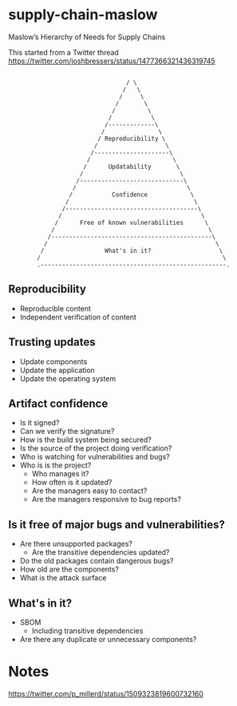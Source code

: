 # supply-chain-maslow
Maslow’s Hierarchy of Needs for Supply Chains

This started from a Twitter thread
https://twitter.com/joshbressers/status/1477366321436319745


```
                                  
                                 / \
                                /   \
                               /     \
                              /       \
                             /         \
                            /           \
                           /-------------\
                          /               \
                         / Reproducibility \
                        /                   \
                       /---------------------\
                      /                       \
                     /      Updatability       \
                    /                           \
                   /-----------------------------\
                  /                               \
                 /           Confidence            \
                /                                   \
               /-------------------------------------\
              /                                       \
             /      Free of known vulnerabilities      \
            /                                           \
           /---------------------------------------------\
          /                                               \
         /                 What's in it?                   \
        /                                                   \
        .----------------------------------------------------.
```


## Reproducibility
 * Reproducible content
 * Independent verification of content
## Trusting updates
 * Update components
 * Update the application
 * Update the operating system
## Artifact confidence
 * Is it signed?
 * Can we verify the signature?
 * How is the build system being secured?
 * Is the source of the project doing verification?
 * Who is watching for vulnerabilities and bugs?
 * Who is is the project?
   * Who manages it?
   * How often is it updated?
   * Are the managers easy to contact?
   * Are the managers responsive to bug reports?
## Is it free of major bugs and vulnerabilities?
 * Are there unsupported packages?
   * Are the transitive dependencies updated?
 * Do the old packages contain dangerous bugs?
 * How old are the components?
 * What is the attack surface
## What's in it?
 * SBOM
   * Including transitive dependencies
 * Are there any duplicate or unnecessary components?



# Notes
https://twitter.com/p_millerd/status/1509323819600732160
